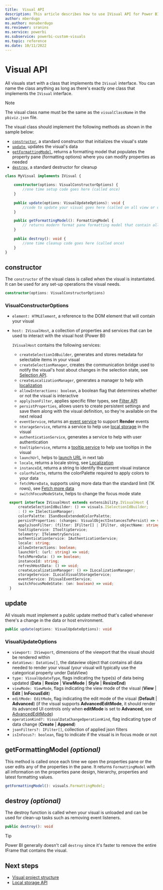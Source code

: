 ```yaml
---
title:  Visual API
description: This article describes how to use IVisual API for Power BI visuals.
author: mberdugo
ms.author: monaberdugo
ms.reviewer: sranins
ms.service: powerbi
ms.subservice: powerbi-custom-visuals
ms.topic: reference
ms.date: 10/11/2022
---
```


# Visual API

All visuals start with a class that implements the `IVisual` interface. You can name the class anything as long as there's exactly one class that implements the `IVisual` interface.

> [!NOTE]
> The visual class name must be the same as the `visualClassName` in the `pbiviz.json` file.

The visual class should implement the following methods as shown in the sample below:

* [`constructor`](#constructor), a standard constructor that initializes the visual's state
* [`update`](#update), updates the visual's data
* [`getFormattingModel`](#getformattingmodel-optional), returns a formatting model that populates the property pane (formatting options) where you can modify properties as needed
* [`destroy`](#destroy-optional), a standard destructor for cleanup

```typescript
class MyVisual implements IVisual {
    
    constructor(options: VisualConstructorOptions) {
        //one time setup code goes here (called once)
    }
    
    public update(options: VisualUpdateOptions): void {
        //code to update your visual goes here (called on all view or data changes)
    }

    public getFormattingModel(): FormattingModel {
        // returns modern format pane formatting model that contain all format pane components and properties (called on opening format and analytics pane or on editing format properties)
    }
    
    public destroy(): void {
        //one time cleanup code goes here (called once)
    }
}
```

## constructor

The `constructor` of the visual class is called when the visual is instantiated. It can be used for any set-up operations the visual needs.

```typescript
constructor(options: VisualConstructorOptions)
```

### VisualConstructorOptions

* `element: HTMLElement`, a reference to the DOM element that will contain your visual
* `host: IVisualHost`, a collection of properties and services that can be used to interact with the visual host (Power BI)

   `IVisualHost` contains the following services:

  * `createSelectionIdBuilder`, generates and stores metadata for selectable items in your visual
  * `createSelectionManager`, creates the communication bridge used to notify the visual's host about changes in the selection state, see [Selection API](./selection-api.md).
  * `createLocalizationManager`, generates a manager to help with [localization](./localization.md)
  * `allowInteractions: boolean`, a boolean flag that determines whether or not the visual is interactive
  * `applyJsonFilter`, applies specific filter types, see [Filter API](./filter-api.md)
  * `persistProperties`, allows users to create persistent settings and save them along with the visual definition, so they're available on the next reload
  * `eventService`, returns an [event service](./event-service.md) to support **Render** events
  * `storageService`, returns a service to help use [local storage](./local-storage.md) in the visual
  * `authenticationService`, generates a service to help with user authentication
  * `tooltipService`, returns a [tooltip service](./add-tooltips.md) to help use tooltips in the visual
  * `launchUrl`, helps to [launch URL](./launch-url.md) in next tab
  * `locale`, returns a locale string, see [Localization](./localization.md)
  * `instanceId`, returns a string to identify the current visual instance
  * `colorPalette`, returns the colorPalette required to apply colors to your data
  * `fetchMoreData`, supports using more data than the standard limit (1K rows), see [Fetch more data](./fetch-more-data.md)
  * `switchFocusModeState`, helps to change the focus mode state

 ```typescript
   export interface IVisualHost extends extensibility.IVisualHost {
       createSelectionIdBuilder: () => visuals.ISelectionIdBuilder;
       : () => ISelectionManager;
       colorPalette: ISandboxExtendedColorPalette;
       persistProperties: (changes: VisualObjectInstancesToPersist) => void;
       applyJsonFilter: (filter: IFilter[] | IFilter, objectName: string, propertyName: string, action: FilterAction) => void;
       tooltipService: ITooltipService;
       telemetry: ITelemetryService;
       authenticationService: IAuthenticationService;
       locale: string;
       allowInteractions: boolean;
       launchUrl: (url: string) => void;
       fetchMoreData: () => boolean;
       instanceId: string;
       refreshHostData: () => void;
       createLocalizationManager: () => ILocalizationManager;
       storageService: ILocalVisualStorageService;
       eventService: IVisualEventService;
       switchFocusModeState: (on: boolean) => void;
   }
   ```

## update

All visuals must implement a public update method that's called whenever there's a change in the data or host environment.

```typescript
public update(options: VisualUpdateOptions): void
```

### VisualUpdateOptions

* `viewport: IViewport`, dimensions of the viewport that the visual should be rendered within
* `dataViews: DataView[]`, the dataview object that contains all data needed to render your visual (your visual will typically use the categorical property under DataView)
* `type: VisualUpdateType`, flags indicating the type(s) of data being updated (**Data** | **Resize** | **ViewMode** | **Style** | **ResizeEnd**)
* `viewMode: ViewMode`, flags indicating the view mode of the visual (**View** | **Edit** | **InFocusEdit**)
* `editMode: EditMode`, flag indicating the edit mode of the visual (**Default** | **Advanced**) (if the visual supports **AdvancedEditMode**, it should render its advanced UI controls only when **editMode** is set to **Advanced**, see [AdvancedEditMode](./advanced-edit-mode.md))
* `operationKind?: VisualDataChangeOperationKind`, flag indicating type of data change (**Create** | **Append**)
* `jsonFilters?: IFilter[]`, collection of applied json filters
* `isInFocus?: boolean`, flag to indicate if the visual is in focus mode or not

## getFormattingModel *(optional)*

This method is called once each time we open the properties pane or the user edits any of the properties in the pane. It returns `FormattingModel` with all information on the properties pane design, hierarchy, properties and latest formatting values.

```typescript
getFormattingModel(): visuals.FormattingModel;
```

## destroy *(optional)*

The destroy function is called when your visual is unloaded and can be used for clean-up tasks such as removing event listeners.

``` typescript
public destroy(): void
```

> [!TIP]
> Power BI generally doesn't call `destroy` since it's faster to remove the entire IFrame that contains the visual.

## Next steps

* [Visual project structure](visual-project-structure.md)
* [Local storage API](local-storage.md)
